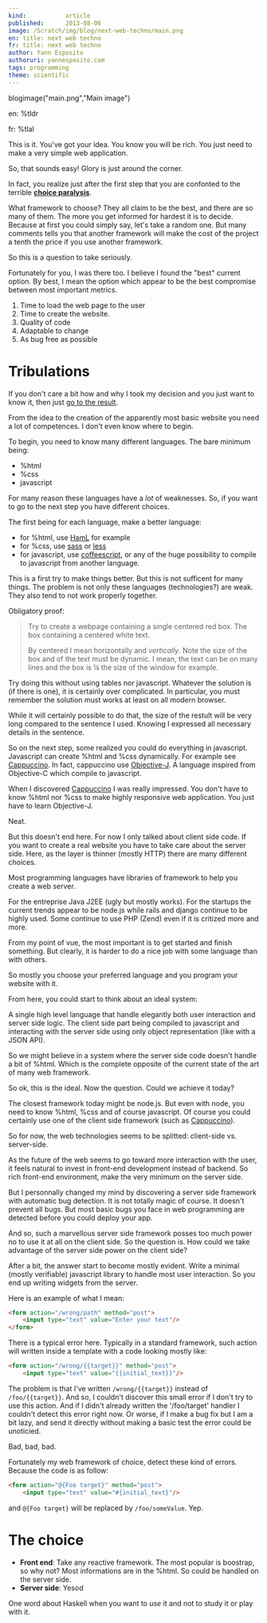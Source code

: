 ```yaml
---
kind:           article
published:      2013-08-06
image: /Scratch/img/blog/next-web-techno/main.png
en: title: next web techno
fr: title: next web techno
author: Yann Esposito
authoruri: yannesposito.com
tags: programming
theme: scientific
---
```

blogimage("main.png","Main image")

<div class="intro">

en: %tldr

fr: %tlal

</div>

This is it.
You've got your idea.
You know you will be rich.
You just need to make a very simple web application.

So, that sounds easy!
Glory is just around the corner.

In fact, you realize just after the first step that you are confonted to the
terrible [**choice paralysis**](https://en.wikipedia.org/wiki/Analysis_paralysis).

What framework to choose?
They all claim to be the best, and there are so many of them.
The more you get informed for hardest it is to decide.
Because at first you could simply say, let's take a random one.
But many comments tells you that another framework will make the cost of the
project a tenth the price if you use another framework.

So this is a question to take seriously.

Fortunately for you, I was there too.
I believe I found the "best" current option.
By best, I mean the option which appear to be the best compromise between most
important metrics.

1. Time to load the web page to the user
2. Time to create the website.
3. Quality of code
4. Adaptable to change
5. As bug free as possible

# Tribulations

If you don't care a bit how and why I took my decision 
and you just want to know it, then just [go to the result](#the-choice).

From the idea to the creation of the apparently most basic website you need a lot of competences.
I don't even know where to begin.

To begin, you need to know many different languages.
The bare minimum being:

  * %html
  * %css
  * javascript

For many reason these languages have a _lot_ of weaknesses.
So, if you want to go to the next step you have different choices.

The first being for each language, make a better language:

- for %html, use [HamL][haml] for example
- for %css, use [sass][sass] or [less][less]
- for javascript, use [coffeescript][cfs], or any of the huge possibility to compile to javascript from another language.

This is a first try to make things better.
But this is not sufficent for many things.
The problem is not only these languages (technologies?) are weak.
They also tend to not work properly together.

Obligatory proof:

> Try to create a webpage containing a single centered red box.
> The box containing a centered white text.
> 
> By centered I mean horizontally and _vertically_.
> Note the size of the box and of the text must be dynamic.
> I mean, the text can be on many lines and the box is ¼ the size of the window for example.

Try doing this without using tables nor javascript.
Whatever the solution is (if there is one), it is certainly over complicated.
In particular, you must remember the solution must works at least on all modern
browser.

While it will certainly possible to do that, the size of the restult will be very long
compared to the sentence I used.
Knowing I expressed all necessary details in the sentence.

So on the next step, some realized you could do everything in javascript.
Javascript can create %html and %css dynamically.
For example see [Cappuccino][cappuccino]. In fact, cappuccino use [Objective-J][objj].
A language inspired from Objective-C which compile to javascript.

When I discovered [Cappuccino][cappuccino] I was really impressed.
You don't have to know %html nor %css to make highly responsive web application.
You just have to learn Objective-J.

Neat.

But this doesn't end here. For now I only talked about client side code.
If you want to create a real website you have to take care about the server side.
Here, as the layer is thinner (mostly HTTP) there are many different choices.

Most programming languages have libraries of framework to help you create
a web server.

For the entreprise Java J2EE (ugly but mostly works).
For the startups the current trends appear to be node.js while rails and django
continue to be highly used.
Some continue to use PHP (Zend) even if it is critized more and more.

From my point of vue, the most important is to get started and finish something.
But clearly, it is harder to do a nice job with some language than with others.

So mostly you choose your preferred language and you program your website with it.

From here, you could start to think about an ideal system:

A single high level language that handle elegantly
both user interaction and server side logic.
The client side part being compiled to javascript and interacting with the
server side using only object representation (like with a JSON API).

So we might believe in a system where the server side code doesn't handle a bit
of %html. Which is the complete opposite of the current state of the art of
many web framework.

So ok, this is the ideal. Now the question. Could we achieve it today?

The closest framework today might be node.js.
But even with node, you need to know %html, %css and of course javascript.
Of course you could certainly use one of the client side framework (such as [Cappuccino][cappuccino]).

So for now, the web technologies seems to be splitted:
client-side vs. server-side.

As the future of the web seems to go toward more interaction with the user,
it feels natural to invest in front-end development instead of backend.
So rich front-end environment, make the very minimum on the server side.

But I personnally changed my mind by discovering a server side framework with
automatic bug detection.
It is not totally magic of course.
It doesn't prevent all bugs.
But most basic bugs you face in web programming are detected before you could deploy your app.

And so, such a marvellous server side framework posses too much power no to use
it at all on the client side.
So the question is.
How could we take advantage of the server side power on the client side?

After a bit, the answer start to become mostly evident.
Write a minimal (mostly verifiable) javascript library to handle
most user interaction.
So you end up writing widgets from the server.

Here is an example of what I mean:

``` html
<form action="/wrong/path" method="post">
    <input type="text" value="Enter your text"/>
</form>
```

There is a typical error here. Typically in a standard framework, such
action will written inside a template with a code looking mostly like:


``` html
<form action="/wrong/{{target}}" method="post">
    <input type="text" value="{{initial_text}}"/>
```

The problem is that I've written `/wrong/{{target}}` instead of `/foo/{{target}}`.
And so, I couldn't discover this small error if I don't try to use this action.
And if I didn't already written the '/foo/target' handler I couldn't detect
this error right now.
Or worse, if I make a bug fix but I am a bit lazy, and send it directly without 
making a basic test the error could be unoticied.

Bad, bad, bad.

Fortunately my web framework of choice, detect these kind of errors.
Because the code is as follow:

``` html
<form action="@{Foo target}" method="post">
    <input type="text" value="#{initial_text}"/>
```

and `@{Foo target}` will be replaced by `/foo/someValue`.
Yep.

[cappuccino]: http://www.cappuccino-project.org/
[haml]: http://haml.info
[sass]: http://sass-lang.com
[less]: http://lesscss.org
[cfs]: http://coffeescript.org
[objj]: http://www.cappuccino-project.org/learn/objective-j.html

# The choice

* **Front end**: Take any reactive framework. The most popular is boostrap, so why not?
Most informations are in the %html. So could be handled on the server side.
* **Server side**: Yesod

One word about Haskell when you want to _use_ it and not to study it or play with it.

